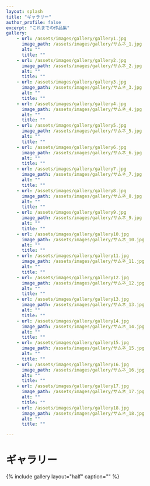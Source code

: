 ```yaml
---
layout: splash
title: "ギャラリー"
author_profile: false
excerpt: "これまでの作品集"
gallery:
    - url: /assets/images/gallery/gallery1.jpg
      image_path: /assets/images/gallery/サムネ_1.jpg
      alt: ""
      title: ""
    - url: /assets/images/gallery/gallery2.jpg
      image_path: /assets/images/gallery/サムネ_2.jpg
      alt: ""
      title: ""
    - url: /assets/images/gallery/gallery3.jpg
      image_path: /assets/images/gallery/サムネ_3.jpg
      alt: ""
      title: ""
    - url: /assets/images/gallery/gallery4.jpg
      image_path: /assets/images/gallery/サムネ_4.jpg
      alt: ""
      title: ""
    - url: /assets/images/gallery/gallery5.jpg
      image_path: /assets/images/gallery/サムネ_5.jpg
      alt: ""
      title: ""
    - url: /assets/images/gallery/gallery6.jpg
      image_path: /assets/images/gallery/サムネ_6.jpg
      alt: ""
      title: ""
    - url: /assets/images/gallery/gallery7.jpg
      image_path: /assets/images/gallery/サムネ_7.jpg
      alt: ""
      title: ""
    - url: /assets/images/gallery/gallery8.jpg
      image_path: /assets/images/gallery/サムネ_8.jpg
      alt: ""
      title: ""
    - url: /assets/images/gallery/gallery9.jpg
      image_path: /assets/images/gallery/サムネ_9.jpg
      alt: ""
      title: ""
    - url: /assets/images/gallery/gallery10.jpg
      image_path: /assets/images/gallery/サムネ_10.jpg
      alt: ""
      title: ""
    - url: /assets/images/gallery/gallery11.jpg
      image_path: /assets/images/gallery/サムネ_11.jpg
      alt: ""
      title: ""
    - url: /assets/images/gallery/gallery12.jpg
      image_path: /assets/images/gallery/サムネ_12.jpg
      alt: ""
      title: ""
    - url: /assets/images/gallery/gallery13.jpg
      image_path: /assets/images/gallery/サムネ_13.jpg
      alt: ""
      title: ""
    - url: /assets/images/gallery/gallery14.jpg
      image_path: /assets/images/gallery/サムネ_14.jpg
      alt: ""
      title: ""
    - url: /assets/images/gallery/gallery15.jpg
      image_path: /assets/images/gallery/サムネ_15.jpg
      alt: ""
      title: ""
    - url: /assets/images/gallery/gallery16.jpg
      image_path: /assets/images/gallery/サムネ_16.jpg
      alt: ""
      title: ""
    - url: /assets/images/gallery/gallery17.jpg
      image_path: /assets/images/gallery/サムネ_17.jpg
      alt: ""
      title: ""
    - url: /assets/images/gallery/gallery18.jpg
      image_path: /assets/images/gallery/サムネ_18.jpg
      alt: ""
      title: ""

---
```

# ギャラリー

{% include gallery layout="half" caption="" %}
<!--
## 部活動
### 体育祭

### 文化祭

### 球技大会

### 小金井公園

### 小北の日常

### ○○遠征

## 個人撮影
### 建築物

### 生き物

### 天体
{% include figure image_path="assets/images/personal/astro/P1010293.JPG" alt="オリオン座" caption="オリオン座 自宅にて撮影" %}
### 人物

### 鉄道
{% include figure image_path="assets/images/personal/railway/PC280072.JPG" alt="八王子駅に停車するHD300形機関車" caption="八王子駅に停車するHD300形機関車" %}
-->
